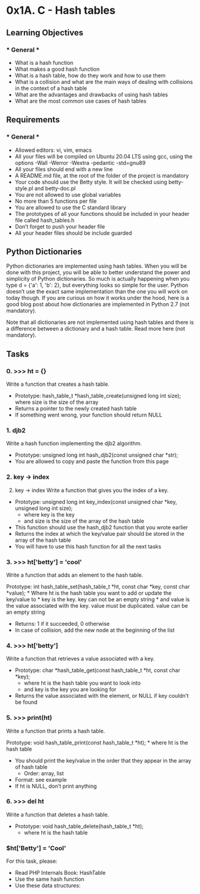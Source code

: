 # 0x1A. C - Hash tables

## Learning Objectives
### * General *

* What is a hash function
* What makes a good hash function
* What is a hash table, how do they work and how to use them
* What is a collision and what are the main ways of dealing with collisions in the context of a hash table
* What are the advantages and drawbacks of using hash tables
* What are the most common use cases of hash tables

## Requirements
### * General *

- Allowed editors: vi, vim, emacs
- All your files will be compiled on Ubuntu 20.04 LTS using gcc, using the options -Wall -Werror -Wextra -pedantic -std=gnu89
- All your files should end with a new line
- A README.md file, at the root of the folder of the project is mandatory
- Your code should use the Betty style. It will be checked using betty-style.pl and betty-doc.pl
- You are not allowed to use global variables
- No more than 5 functions per file
- You are allowed to use the C standard library
- The prototypes of all your functions should be included in your header file called hash_tables.h
- Don’t forget to push your header file
- All your header files should be include guarded

## Python Dictionaries

Python dictionaries are implemented using hash tables. When you will be done with this project, you will be able to better understand the power and simplicity of Python dictionaries. So much is actually happening when you type d = {'a': 1, 'b': 2}, but everything looks so simple for the user. Python doesn’t use the exact same implementation than the one you will work on today though. If you are curious on how it works under the hood, here is a good blog post about how dictionaries are implemented in Python 2.7 (not mandatory).

Note that all dictionaries are not implemented using hash tables and there is a difference between a dictionary and a hash table. Read more here (not mandatory).

## Tasks

### 0. >>> ht = {}
Write a function that creates a hash table.

* Prototype: hash_table_t *hash_table_create(unsigned long int size);
where size is the size of the array
* Returns a pointer to the newly created hash table
* If something went wrong, your function should return NULL

### 1. djb2
Write a hash function implementing the djb2 algorithm.

* Prototype: unsigned long int hash_djb2(const unsigned char *str);
* You are allowed to copy and paste the function from this page

### 2. key -> index
2. key -> index
Write a function that gives you the index of a key.

* Prototype: unsigned long int key_index(const unsigned char *key, unsigned long int size);
	* where key is the key
	* and size is the size of the array of the hash table
* This function should use the hash_djb2 function that you wrote earlier
* Returns the index at which the key/value pair should be stored in the array of the hash table
* You will have to use this hash function for all the next tasks

### 3. >>> ht['betty'] = 'cool'
Write a function that adds an element to the hash table.

Prototype: int hash_table_set(hash_table_t *ht, const char *key, const char *value);
	* Where ht is the hash table you want to add or update the key/value to
	* key is the key. key can not be an empty string
	* and value is the value associated with the key. value must be duplicated. value can be an empty string
* Returns: 1 if it succeeded, 0 otherwise
* In case of collision, add the new node at the beginning of the list

### 4. >>> ht['betty']
Write a function that retrieves a value associated with a key.

* Prototype: char *hash_table_get(const hash_table_t *ht, const char *key);
	* where ht is the hash table you want to look into
	* and key is the key you are looking for
* Returns the value associated with the element, or NULL if key couldn’t be found

### 5. >>> print(ht)
Write a function that prints a hash table.

Prototype: void hash_table_print(const hash_table_t *ht);
	* where ht is the hash table
* You should print the key/value in the order that they appear in the array of hash table
	* Order: array, list
* Format: see example
* If ht is NULL, don’t print anything

### 6. >>> del ht
Write a function that deletes a hash table.

* Prototype: void hash_table_delete(hash_table_t *ht);
	* where ht is the hash table

###  $ht['Betty'] = 'Cool'
For this task, please:

* Read PHP Internals Book: HashTable
* Use the same hash function
* Use these data structures:

